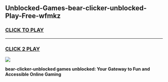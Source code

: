 
## Unblocked-Games-bear-clicker-unblocked-Play-Free-wfmkz
<h3>
<a href="https://premium76.site?title=bear-clicker-unblocked&ref=19M">CLICK TO PLAY</a></h3>
<hr>

<h3>
<a href="https://premium76.site?title=bear-clicker-unblocked&ref=19M">CLICK 2 PLAY</a>
  
</h3>

<a href="https://premium76.site?title=bear-clicker-unblocked&ref=19M"><img src="https://clearcache.store/games.png"></a>


**bear-clicker-unblocked games unblocked: Your Gateway to Fun and Accessible Online Gaming**
